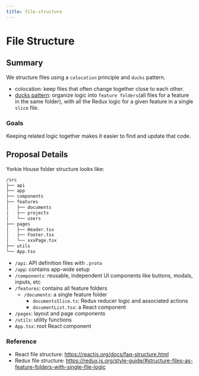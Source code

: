 ```yaml
---
title: file-structure
---
```


# File Structure

## Summary

We structure files using a `colocation` principle and `ducks` pattern.

- colocation: keep files that often change together close to each other.
- [ducks pattern](https://github.com/erikras/ducks-modular-redux): organize logic into `feature folders`(all files for a feature in the same folder), with all the Redux logic for a given feature in a single `slice` file.

### Goals

Keeping related logic together makes it easier to find and update that code.

## Proposal Details

Yorkie House folder structure looks like:

```bash
/src
├── api
├── app
├── components
├── features
│   ├── documents
│   ├── projects
│   └── users
├── pages
│   ├── Header.tsx
│   ├── Footer.tsx
│   └── xxxPage.tsx
├── utils
└── App.tsx
```

- `/api`: API definition files with `.proto`
- `/app`: contains app-wide setup
- `/components`: reusable, independent UI components like buttons, modals, inputs, etc
- `/features`: contains all feature folders
  - `/documents`: a single feature folder
    - `documentsSlice.ts`: Redux reducer logic and associated actions
    - `documentList.tsx`: a React component
- `/pages`: layout and page components
- `/utils`: utility functions
- `App.tsx`: root React component

### Reference

- React file structure: https://reactjs.org/docs/faq-structure.html
- Redux file structure: https://redux.js.org/style-guide/#structure-files-as-feature-folders-with-single-file-logic
